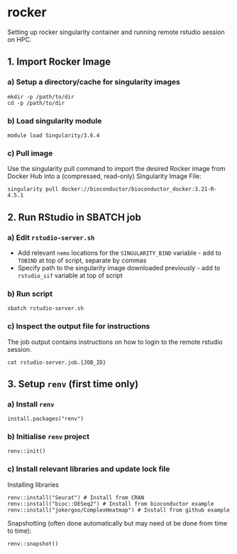 # rocker

Setting up rocker singularity container and running remote rstudio session on HPC.

## 1. Import Rocker Image

### a) Setup a directory/cache for singularity images

```
mkdir -p /path/to/dir
cd -p /path/to/dir
```

### b) Load singularity module

```
module load Singularity/3.6.4
```

### c) Pull image

Use the singularity pull command to import the desired Rocker image from Docker Hub into a (compressed, read-only) Singularity Image File:

```
singularity pull docker://bioconductor/bioconductor_docker:3.21-R-4.5.1
```

## 2. Run RStudio in SBATCH job

### a) Edit `rstudio-server.sh`

- Add relevant `nemo` locations for the `SINGULARITY_BIND` variable - add to `TOBIND` at top of script, separate by commas
- Specify path to the singularity image downloaded previously - add to `rstudio_sif` variable at top of script

### b) Run script

```
sbatch rstudio-server.sh
```

### c) Inspect the output file for instructions

The job output contains instructions on how to login to the remote rstudio session.

```
cat rstudio-server.job.{JOB_ID}
```

## 3. Setup `renv` (first time only)

### a) Install `renv`

```
install.packages("renv")
```

### b) Initialise `renv` project 

```
renv::init()
```

### c) Install relevant libraries and update lock file

Installing libraries
```
renv::install("Seurat") # Install from CRAN
renv::install("bioc::DESeq2") # Install from bioconductor example
renv::install("jokergoo/ComplexHeatmap") # Install from github example
```

Snapshotting (often done automatically but may need ot be done from time to time):
```
renv::snapshot()
```







